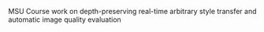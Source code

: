 MSU Course work on depth-preserving real-time arbitrary style transfer and automatic image quality evaluation
